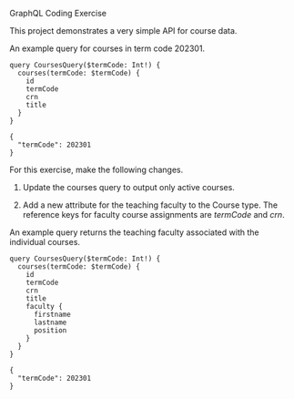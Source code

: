 GraphQL Coding Exercise

This project demonstrates a very simple API for course data.

An example query for courses in term code 202301.
```
query CoursesQuery($termCode: Int!) {
  courses(termCode: $termCode) {
    id
    termCode
    crn
    title
  }
}

{
  "termCode": 202301
}
```

For this exercise, make the following changes.

1. Update the courses query to output only active courses.

2. Add a new attribute for the teaching faculty to the Course type. The reference keys for faculty course assignments are *termCode* and *crn*.

An example query returns the teaching faculty associated with the individual courses.
```
query CoursesQuery($termCode: Int!) {
  courses(termCode: $termCode) {
    id
    termCode
    crn
    title
    faculty {
      firstname
      lastname
      position
    }
  }
}

{
  "termCode": 202301
}
```
